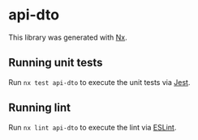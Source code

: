 # api-dto

This library was generated with [Nx](https://nx.dev).

## Running unit tests

Run `nx test api-dto` to execute the unit tests via [Jest](https://jestjs.io).

## Running lint

Run `nx lint api-dto` to execute the lint via [ESLint](https://eslint.org/).
